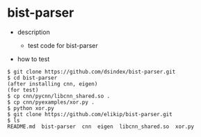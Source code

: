 # bist-parser

- description
  - test code for bist-parser

- how to test
```
$ git clone https://github.com/dsindex/bist-parser.git
$ cd bist-parser
(after installing cnn, eigen)
(for test)
$ cp cnn/pycnn/libcnn_shared.so .
$ cp cnn/pyexamples/xor.py .
$ python xor.py
$ git clone https://github.com/elikip/bist-parser.git
$ ls 
README.md  bist-parser  cnn  eigen  libcnn_shared.so  xor.py
```
